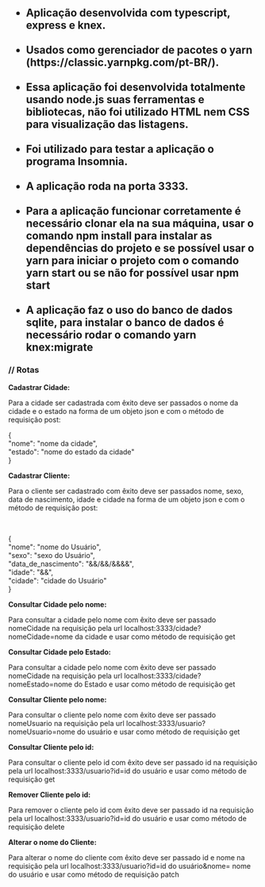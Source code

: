 <h2><ul><li>Aplicação desenvolvida com typescript, express e knex.</li> <br>
	
<li>Usados como gerenciador de pacotes o yarn (https://classic.yarnpkg.com/pt-BR/).</li> <br>

<li>Essa aplicação foi desenvolvida totalmente usando node.js suas ferramentas e bibliotecas, não foi utilizado HTML nem CSS para visualização das listagens. </li> <br>

<li>Foi utilizado para testar a aplicação o programa Insomnia.</li> <br>

<li>A aplicação roda na porta 3333.</li> <br>

<li> Para a aplicação funcionar corretamente é necessário clonar ela na sua máquina, usar o comando npm install para instalar as dependências do projeto e se possível usar o 
	yarn para iniciar o projeto com o comando yarn start ou se não for possível usar npm start </li> <br>
<li> A aplicação faz o uso do banco de dados sqlite, para instalar o banco de dados é necessário rodar o comando yarn knex:migrate</li> </ul></h2>


<h3>// Rotas</h3>

 <strong>Cadastrar Cidade:</strong> 

 <p> Para a cidade ser cadastrada com êxito deve ser passados o nome da cidade e o estado na forma de um objeto json e com o método de requisição post: </p>
 <p> {	<br>
	"nome": "nome da cidade", <br>
	"estado": "nome do estado da cidade" <br>
  } </p>


<strong> Cadastrar Cliente: </strong> 

 <p> Para o cliente ser cadastrado com êxito deve ser passados nome, sexo, data de nascimento, idade e cidade na forma de um objeto json e com o método de requisição post: </p> <br>

  <p>{ <br>
	"nome": "nome do Usuário", <br>
	"sexo": "sexo do Usuário", <br>
	"data_de_nascimento": "&&/&&/&&&&", <br>
	"idade": "&&", <br>
	"cidade": "cidade do Usuário" <br>
  } </p>

<strong> Consultar Cidade pelo nome: </strong>

 <p> Para consultar a cidade pelo nome com êxito deve ser passado nomeCidade na requisição pela url localhost:3333/cidade?nomeCidade=nome da cidade e usar como método de requisição get </p>



<strong> Consultar Cidade pelo Estado: </strong>

<p>  Para consultar a cidade pelo nome com êxito deve ser passado nomeCidade na requisição pela url localhost:3333/cidade?nomeEstado=nome do Estado e usar como método de requisição get </p>


 
<strong> Consultar Cliente pelo nome: </strong>

 <p> Para consultar o cliente pelo nome com êxito deve ser passado nomeUsuario na requisição pela url localhost:3333/usuario?nomeUsuario=nome do usuário e usar como método de requisição get </p>



<strong> Consultar Cliente pelo id: </strong>

<p>  Para consultar o cliente pelo id com êxito deve ser passado id na requisição pela url localhost:3333/usuario?id=id do usuário e usar como método de requisição get </p>



<strong> Remover Cliente pelo id: </strong> 

 <p> Para remover o cliente pelo id com êxito deve ser passado id na requisição pela url localhost:3333/usuario?id=id do usuário e usar como método de requisição delete </p>



<strong> Alterar o nome do Cliente: </strong>

<p>  Para alterar o nome do cliente com êxito deve ser passado id e nome na requisição pela url localhost:3333/usuario?id=id do usuário&nome= nome do usuário e usar como método de requisição patch</p>
